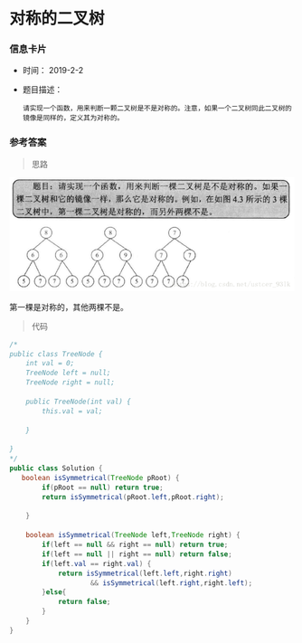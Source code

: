 # 对称的二叉树 

### 信息卡片 

- 时间： 2019-2-2

- 题目描述：

  ```
  请实现一个函数，用来判断一颗二叉树是不是对称的。注意，如果一个二叉树同此二叉树的镜像是同样的，定义其为对称的。
  ```

  

### 参考答案

> 思路

![](./assets/58.1.png)



第一棵是对称的，其他两棵不是。



> 代码

```java
/*
public class TreeNode {
    int val = 0;
    TreeNode left = null;
    TreeNode right = null;

    public TreeNode(int val) {
        this.val = val;

    }

}
*/
public class Solution {
   boolean isSymmetrical(TreeNode pRoot) {
        if(pRoot == null) return true;
        return isSymmetrical(pRoot.left,pRoot.right);

    }

    boolean isSymmetrical(TreeNode left,TreeNode right) {
        if(left == null && right == null) return true;
        if(left == null || right == null) return false;
        if(left.val == right.val) {
            return isSymmetrical(left.left,right.right)
                    && isSymmetrical(left.right,right.left);
        }else{
            return false;
        }
    }
}
```



